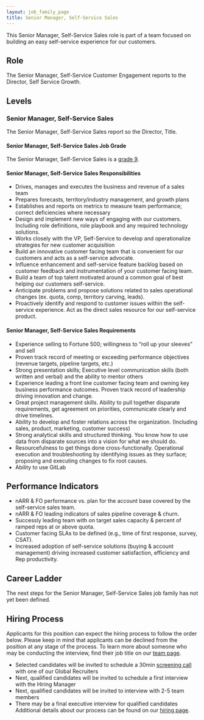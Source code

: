```yaml
---
layout: job_family_page
title: Senior Manager, Self-Service Sales
---
```


This Senior Manager, Self-Service Sales role is part of a team focused on building an easy self-service experience for our customers.

## Role
The Senior Manager, Self-Service Customer Engagement reports to the Director, Self Service Growth. 

## Levels

### Senior Manager, Self-Service Sales
The Senior Manager, Self-Service Sales report so the Director, Title.

#### Senior Manager, Self-Service Sales Job Grade
The Senior Manager, Self-Service Sales is a [grade 9](/handbook/total-rewards/compensation/compensation-calculator/#gitlab-job-grades).

#### Senior Manager, Self-Service Sales Responsibilities
* Drives, manages and executes the business and revenue of a sales team
* Prepares forecasts, territory/industry management, and growth plans
* Establishes and reports on metrics to measure team performance; correct deficiencies where necessary
* Design and implement new ways of engaging with our customers. Including role definitions, role playbook and any required technology solutions.
* Works closely with the VP, Self-Service to develop and operationalize strategies for new customer acquisition
* Build an innovative customer facing team that is convenient for our customers and acts as a self-service advocate.
* Influence enhancement and self-service feature backlog based on customer feedback and instrumentation of your customer facing team.
* Build a team of top talent motivated around a common goal of best helping our customers self-service.
* Anticipate problems and propose solutions related to sales operational changes (ex. quota, comp, territory carving, leads).
* Proactively identify and respond to customer issues within the self-service experience. Act as the direct sales resource for our self-service product.

#### Senior Manager, Self-Service Sales Requirements
* Experience selling to Fortune 500; willingness to “roll up your sleeves” and sell
* Proven track record of meeting or exceeding performance objectives (revenue targets, pipeline targets, etc.)
* Strong presentation skills; Executive level communication skills (both written and verbal) and the ability to mentor others
* Experience leading a front line customer facing team and owning key business performance outcomes.
Proven track record of leadership driving innovation and change.
* Great project management skills. Ability to pull together disparate requirements, get agreement on priorities, communicate clearly and drive timelines.
* Ability to develop and foster relations across the organization. (Including sales, product, marketing, customer success)
* Strong analytical skills and structured thinking. You know how to use data from disparate sources into a vision for what we should do.
* Resourcefulness to get things done cross-functionally.
Operational execution and troubleshooting by identifying issues as they surface; proposing and executing changes to fix root causes.
* Ability to use GitLab


## Performance Indicators 
* nARR & FO performance vs. plan for the account base covered by the self-service sales team.
* nARR & FO leading indicators of sales pipeline coverage & churn.
* Successly leading team with on target sales capacity & percent of ramped reps at or above quota.
* Customer facing SLAs to be defined (e.g., time of first response, survey, CSAT).
* Increased adoption of self-service solutions (buying & account management) driving increased customer satisfaction, efficiency and Rep productivity.

## Career Ladder
The next steps for the Senior Manager, Self-Service Sales job family has not yet been defined.

## Hiring Process
Applicants for this position can expect the hiring process to follow the order below. Please keep in mind that applicants can be declined from the position at any stage of the process. To learn more about someone who may be conducting the interview, find their job title on our [team page](/company/team/).
- Selected candidates will be invited to schedule a 30min [screening call](/handbook/hiring/interviewing/#screening-call) with one of our Global Recruiters
- Next, qualified candidates will be invited to schedule a first interview with the Hiring Manager
- Next, qualified candidates will be invited to interview with 2-5 team members
- There may be a final executive interview for qualified candidates 
Additional details about our process can be found on our [hiring page](/handbook/hiring/).
